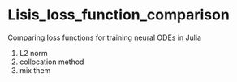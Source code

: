# Lisis_loss_function_comparison
Comparing loss functions for training neural ODEs in Julia
1. L2 norm
2. collocation method
3. mix them
